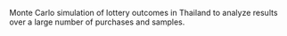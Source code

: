 Monte Carlo simulation of lottery outcomes in Thailand to analyze results over a large number of purchases and samples.
